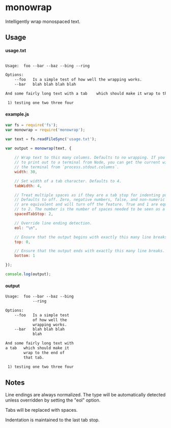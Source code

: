 monowrap
========

Intelligently wrap monospaced text.

Usage
-----

#### usage.txt
```txt

Usage:	foo	--bar --baz --bing --ring

Options:
	--foo	Is a simple test of how well the wrapping works.
	--bar	blah blah blah blah

And some fairly long text with a tab	which should make it wrap to the end of that tab.

 1)	testing one two three four
```

#### example.js
```js
var fs = require('fs');
var monowrap = require('monowrap');

var text = fs.readFileSync('usage.txt');

var output = monowrap(text, {
	
	// Wrap text to this many columns. Defaults to no wrapping. If you're going
	// to print out to a terminal from Node, you can get the current width of
	// the terminal from `process.stdout.columns`.
	width: 30,

	// Set width of a tab character. Defaults to 4.
	tabWidth: 4,

	// Treat multiple spaces as if they are a tab stop for indenting purposes.
	// Defaults to off. Zero, negative numbers, false, and non-numeric values
	// are equivalent and will turn off the feature. True and 1 are equivalent
	// to 2. The number is the number of spaces needed to be seen as a tab stop.
	spacedTabStop: 2,

	// Override line ending detection.
	eol: "\n",

	// Ensure that the output begins with exactly this many line breaks.
	top: 0,

	// Ensure that the output ends with exactly this many line breaks.
	bottom: 1

});

console.log(output);
```

#### output
```txt
Usage:  foo --bar --baz --bing
            --ring

Options:
    --foo   Is a simple test
            of how well the
            wrapping works.
    --bar   blah blah blah
            blah

And some fairly long text with
a tab   which should make it
        wrap to the end of
        that tab.

 1) testing one two three four

```

Notes
-----

Line endings are always normalized. The type will be automatically detected unless overridden by setting the "eol"
option.

Tabs will be replaced with spaces.

Indentation is maintained to the last tab stop.